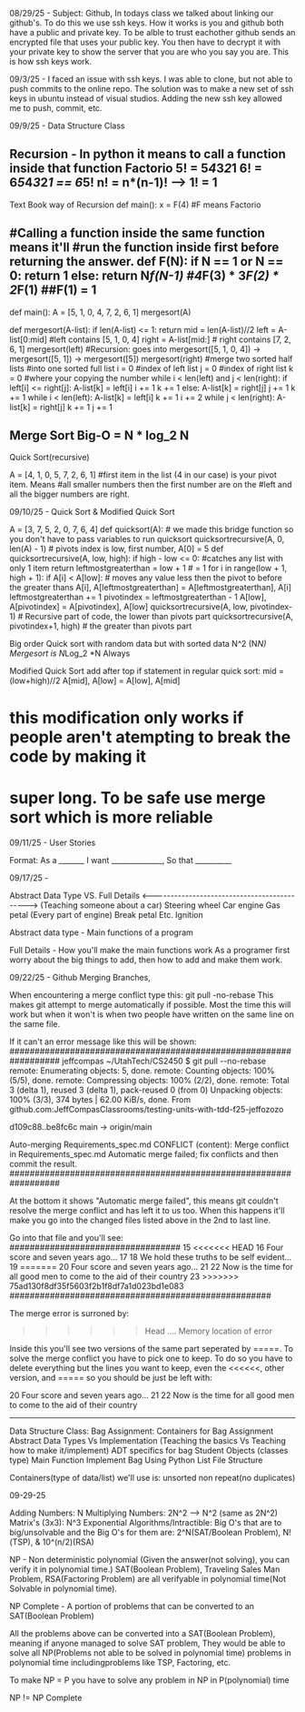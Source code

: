 08/29/25 - Subject: Github, In todays class we talked about linking our github's. To do this we use ssh keys. How it works is you and
github both have a public and private key. To be alble to trust eachother github sends an encrypted file that uses your public key. You then have to decrypt it with your private key to show the server that you are who you say you are. This is how ssh keys work.

09/3/25 - I faced an issue with ssh keys. I was able to clone, but not able to push commits to the online repo. The solution was to  make a new set of ssh keys in ubuntu instead of visual studios. Adding the new ssh key allowed me to push, commit, etc. 

09/9/25 - 
Data Structure Class

Recursion - In python it means to call a function inside that function
Factorio 5! = 5*4*3*2*1
6! = 6*5*4*3*2*1  == 6*5!
n! = n*(n-1)!  --> 1! = 1
--------------------------
Text Book way of Recursion
def main():
x = F(4)   #F means Factorio

#Calling a function inside the same function means it'll
#run the function inside first before returning the answer.
def F(N):
    if N == 1 or N == 0:
        return 1
    else:
        return N*f(N-1) #4*F(3) * 3*F(2) * 2*F(1) ##F(1) = 1
-------------------------------------------------------------

def main():
A = [5, 1, 0, 4, 7, 2, 6, 1]
mergesort(A)

def mergesort(A-list):
    if len(A-list) <= 1:
        return
    mid = len(A-list)//2
    left = A-list[0:mid] #left contains [5, 1, 0, 4]
    right = A-list[mid:] # right contains [7, 2, 6, 1]
    mergesort(left) #Recursion: goes into mergesort([5, 1, 0, 4]) -> mergesort([5, 1]) -> mergesort([5])
    mergesort(right)
#merge two sorted half lists
#into one sorted full list
    i = 0 #index of left list
    j = 0 #index of right list
    k = 0 #where your copying the number
    while i < len(left) and j < len(right):
        if left[i] <= right[j]:
            A-list[k] = left[i]
            i += 1
            k += 1
        else:
            A-list[k] = right[j]
            j += 1
            k += 1
    while i < len(left):
        A-list[k] = left[i]
        k += 1
        i += 2
    while j < len(right):
        A-list[k] = right[j]
        k += 1
        j += 1

Merge Sort Big-O = N * log_2 N
-----------------------------------------

Quick Sort(recursive)

A = [4, 1, 0, 5, 7, 2, 6, 1]
#first item in the list (4 in our case) is your pivot item. Means 
#all smaller numbers then the first number are on the
#left and all the bigger numbers are right.




09/10/25 - Quick Sort & Modified Quick Sort

A = [3, 7, 5, 2, 0, 7, 6, 4]
def quicksort(A): # we made this bridge function so you don't have to pass variables to run quicksort
    quicksortrecursive(A, 0, len(A) - 1) # pivots index is low, first number, A[0] = 5
def quicksortrecursive(A, low, high):
    if high - low <= 0: #catches any list with only 1 item
        return
    leftmostgreaterthan = low + 1 # = 1
    for i in range(low + 1, high + 1):
        if A[i] < A[low]: # moves any value less then the pivot to before the greater thans
            A[i], A[leftmostgreaterthan] = A[leftmostgreaterthan], A[i]
            leftmostgreaterthan += 1
    pivotindex = leftmostgreaterthan - 1
    A[low], A[pivotindex] = A[pivotindex], A[low]
    quicksortrecursive(A, low, pivotindex-1) # Recursive part of code, the lower than pivots part
    quicksortrecursive(A, pivotindex+1, high) # the greater than pivots part

Big order
Quick sort with random data but with sorted data N^2 (N*N)
Mergesort is N*Log_2 *N Always


Modified Quick Sort
add after top if statement in regular quick sort:
    mid = (low+high)//2
    A[mid], A[low] = A[low], A[mid]
# this modification only works if people aren't atempting to break the code by making it
# super long. To be safe use merge sort which is more reliable


09/11/25 - User Stories

Format: As a _______ I want ______________, So that __________

09/17/25 - 

Abstract Data Type      VS.      Full Details
<-------------------------------------------->
(Teaching someone about a car)
Steering wheel                      Car engine
Gas petal               (Every part of engine)
Break petal                             Etc.
Ignition

Abstract data type - Main functions of a program

Full Details - How you'll make the main functions work
As a programer first worry about the big things to add, then how to add and make them work.


09/22/25 - Github Merging Branches, 

When encountering a merge conflict type this:
    git pull -no-rebase
This makes git attempt to merge automatically if possible.
Most the time this will work but when it won't is when two people have written on 
the same line on the same file.

If it can't an error message like this will be shown:
##################################################################
jeffcompas ~/UtahTech/CS2450 $ git pull --no-rebase
remote: Enumerating objects: 5, done.
remote: Counting objects: 100% (5/5), done.
remote: Compressing objects: 100% (2/2), done.
remote: Total 3 (delta 1), reused 3 (delta 1), pack-reused 0 (from 0)
Unpacking objects: 100% (3/3), 374 bytes | 62.00 KiB/s, done.
From github.com:JeffCompasClassrooms/testing-units-with-tdd-f25-jeffozozo

   d109c88..be8fc6c  main       -> origin/main

Auto-merging Requirements_spec.md
CONFLICT (content): Merge conflict in Requirements_spec.md
Automatic merge failed; fix conflicts and then commit the result.
##################################################################

At the bottom it shows "Automatic merge failed", this means git couldn't resolve the
merge conflict and has left it to us too. When this happens it'll make you go into the changed
files listed above in the 2nd to last line.

Go into that file and you'll see:
##################################
 15 <<<<<<< HEAD
 16 Four score and seven years ago...
 17 
 18 We hold these truths to be self evident... 
 19 =======
 20 Four score and seven years ago...
 21 
 22 Now is the time for all good men to come to the aid of their country
 23 >>>>>>> 75ad130f8df35f5603f2b1f8df7a1d023bd1e083
####################################################

The merge error is surroned by:
>>>>>> Head 
....
>>>>>> Memory location of error

Inside this you'll see two versions of the same part seperated by =====.
To solve the merge conflict you have to pick one to keep.
To do so you have to delete everything but the lines you want to keep,
even the <<<<<<, other version, and ===== so you should be just be left with:

 20 Four score and seven years ago...
 21
 22 Now is the time for all good men to come to the aid of their country

------------------------------------------------------
Data Structure Class: 
Bag Assignment:
    Containers for Bag Assignment
    Abstract Data Types Vs Implementation (Teaching the basics Vs Teaching how to make it/implement)
    ADT specifics for bag
    Student Objects (classes type)
    Main Function
    Implement Bag Using Python List
    File Structure

Containers(type of data/list) we'll use is: 
    unsorted 
    non repeat(no duplicates)

09-29-25

Adding Numbers: N
Multiplying Numbers: 2N^2 --> N^2 (same as 2N^2)
Matrix's (3x3): N^3
Exponential Algorithms/Intractible: Big O's that are to big/unsolvable
and the Big O's for them are: 2^N(SAT/Boolean Problem), N!(TSP), & 10^(n/2)(RSA)

NP - Non deterministic polynomial (Given the answer(not solving), you can verify it in polynomial time.)
    SAT(Boolean Problem), Traveling Sales Man Problem, RSA(Factoring Problem) are all verifyable in polynomial time(Not Solvable in polynomial time).

NP Complete - A portion of problems that can be converted to an SAT(Boolean Problem)

All the problems above can be converted into a SAT(Boolean Problem), meaning if anyone managed to solve SAT problem, They would be able to solve all NP(Problems not able to be solved in polynomial time) problems in polynomial time includingproblems like TSP, Factoring, etc.

To make NP = P you have to solve any problem in NP in P(polynomial) time

NP != NP Complete

